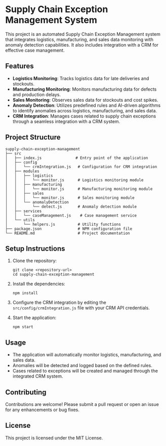 # Supply Chain Exception Management System

This project is an automated Supply Chain Exception Management system that integrates logistics, manufacturing, and sales data monitoring with anomaly detection capabilities. It also includes integration with a CRM for effective case management.

## Features

- **Logistics Monitoring**: Tracks logistics data for late deliveries and stockouts.
- **Manufacturing Monitoring**: Monitors manufacturing data for defects and production delays.
- **Sales Monitoring**: Observes sales data for stockouts and cost spikes.
- **Anomaly Detection**: Utilizes predefined rules and AI-driven algorithms to identify anomalies across logistics, manufacturing, and sales data.
- **CRM Integration**: Manages cases related to supply chain exceptions through a seamless integration with a CRM system.

## Project Structure

```
supply-chain-exception-management
├── src
│   ├── index.js               # Entry point of the application
│   ├── config
│   │   └── crmIntegration.js   # Configuration for CRM integration
│   ├── modules
│   │   ├── logistics
│   │   │   └── monitor.js      # Logistics monitoring module
│   │   ├── manufacturing
│   │   │   └── monitor.js      # Manufacturing monitoring module
│   │   ├── sales
│   │   │   └── monitor.js      # Sales monitoring module
│   │   └── anomalyDetection
│   │       └── detect.js       # Anomaly detection module
│   ├── services
│   │   └── caseManagement.js    # Case management service
│   └── utils
│       └── helpers.js          # Utility functions
├── package.json                # NPM configuration file
└── README.md                   # Project documentation
```

## Setup Instructions

1. Clone the repository:
   ```
   git clone <repository-url>
   cd supply-chain-exception-management
   ```

2. Install the dependencies:
   ```
   npm install
   ```

3. Configure the CRM integration by editing the `src/config/crmIntegration.js` file with your CRM API credentials.

4. Start the application:
   ```
   npm start
   ```

## Usage

- The application will automatically monitor logistics, manufacturing, and sales data.
- Anomalies will be detected and logged based on the defined rules.
- Cases related to exceptions will be created and managed through the integrated CRM system.

## Contributing

Contributions are welcome! Please submit a pull request or open an issue for any enhancements or bug fixes.

## License

This project is licensed under the MIT License.